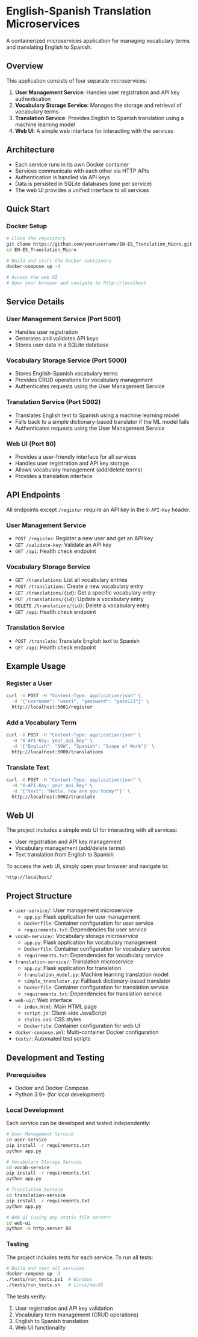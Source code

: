 # English-Spanish Translation Microservices

A containerized microservices application for managing vocabulary terms and translating English to Spanish.

## Overview

This application consists of four separate microservices:

1. **User Management Service**: Handles user registration and API key authentication
2. **Vocabulary Storage Service**: Manages the storage and retrieval of vocabulary terms
3. **Translation Service**: Provides English to Spanish translation using a machine learning model
4. **Web UI**: A simple web interface for interacting with the services

## Architecture

- Each service runs in its own Docker container
- Services communicate with each other via HTTP APIs
- Authentication is handled via API keys
- Data is persisted in SQLite databases (one per service)
- The web UI provides a unified interface to all services

## Quick Start

### Docker Setup

```bash
# Clone the repository
git clone https://github.com/yourusername/EN-ES_Translation_Micro.git
cd EN-ES_Translation_Micro

# Build and start the Docker containers
docker-compose up -d

# Access the web UI
# Open your browser and navigate to http://localhost
```

## Service Details

### User Management Service (Port 5001)

- Handles user registration
- Generates and validates API keys
- Stores user data in a SQLite database

### Vocabulary Storage Service (Port 5000)

- Stores English-Spanish vocabulary terms
- Provides CRUD operations for vocabulary management
- Authenticates requests using the User Management Service

### Translation Service (Port 5002)

- Translates English text to Spanish using a machine learning model
- Falls back to a simple dictionary-based translator if the ML model fails
- Authenticates requests using the User Management Service

### Web UI (Port 80)

- Provides a user-friendly interface for all services
- Handles user registration and API key storage
- Allows vocabulary management (add/delete terms)
- Provides a translation interface

## API Endpoints

All endpoints except `/register` require an API key in the `X-API-Key` header.

### User Management Service

- `POST /register`: Register a new user and get an API key
- `GET /validate-key`: Validate an API key
- `GET /api`: Health check endpoint

### Vocabulary Storage Service

- `GET /translations`: List all vocabulary entries
- `POST /translations`: Create a new vocabulary entry
- `GET /translations/{id}`: Get a specific vocabulary entry
- `PUT /translations/{id}`: Update a vocabulary entry
- `DELETE /translations/{id}`: Delete a vocabulary entry
- `GET /api`: Health check endpoint

### Translation Service

- `POST /translate`: Translate English text to Spanish
- `GET /api`: Health check endpoint

## Example Usage

### Register a User

```bash
curl -X POST -H "Content-Type: application/json" \
  -d '{"username": "user1", "password": "pass123"}' \
  http://localhost:5001/register
```

### Add a Vocabulary Term

```bash
curl -X POST -H "Content-Type: application/json" \
  -H "X-API-Key: your_api_key" \
  -d '{"English": "SOW", "Spanish": "Scope of Work"}' \
  http://localhost:5000/translations
```

### Translate Text

```bash
curl -X POST -H "Content-Type: application/json" \
  -H "X-API-Key: your_api_key" \
  -d '{"text": "Hello, how are you today?"}' \
  http://localhost:5002/translate
```

## Web UI

The project includes a simple web UI for interacting with all services:

- User registration and API key management
- Vocabulary management (add/delete terms)
- Text translation from English to Spanish

To access the web UI, simply open your browser and navigate to:

```
http://localhost/
```

## Project Structure

- `user-service/`: User management microservice
  - `app.py`: Flask application for user management
  - `Dockerfile`: Container configuration for user service
  - `requirements.txt`: Dependencies for user service
- `vocab-service/`: Vocabulary storage microservice
  - `app.py`: Flask application for vocabulary management
  - `Dockerfile`: Container configuration for vocabulary service
  - `requirements.txt`: Dependencies for vocabulary service
- `translation-service/`: Translation microservice
  - `app.py`: Flask application for translation
  - `translation_model.py`: Machine learning translation model
  - `simple_translator.py`: Fallback dictionary-based translator
  - `Dockerfile`: Container configuration for translation service
  - `requirements.txt`: Dependencies for translation service
- `web-ui/`: Web interface
  - `index.html`: Main HTML page
  - `script.js`: Client-side JavaScript
  - `styles.css`: CSS styles
  - `Dockerfile`: Container configuration for web UI
- `docker-compose.yml`: Multi-container Docker configuration
- `tests/`: Automated test scripts

## Development and Testing

### Prerequisites

- Docker and Docker Compose
- Python 3.9+ (for local development)

### Local Development

Each service can be developed and tested independently:

```bash
# User Management Service
cd user-service
pip install -r requirements.txt
python app.py

# Vocabulary Storage Service
cd vocab-service
pip install -r requirements.txt
python app.py

# Translation Service
cd translation-service
pip install -r requirements.txt
python app.py

# Web UI (using any static file server)
cd web-ui
python -m http.server 80
```

### Testing

The project includes tests for each service. To run all tests:

```bash
# Build and test all services
docker-compose up -d
./tests/run_tests.ps1  # Windows
./tests/run_tests.sh   # Linux/macOS
```

The tests verify:

1. User registration and API key validation
2. Vocabulary term management (CRUD operations)
3. English to Spanish translation
4. Web UI functionality
